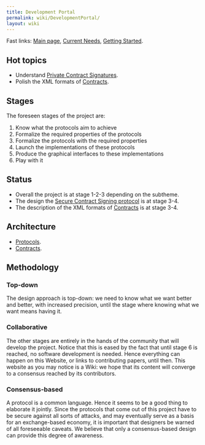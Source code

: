 ```yaml
---
title: Development Portal
permalink: wiki/DevelopmentPortal/
layout: wiki
---
```


Fast links: [Main page](/SXP/wiki/SecureEXchangeProcotols "wikilink"), [Current
Needs](/SXP/wiki/CurrentNeeds "wikilink"), [Getting
Started](/SXP/wiki/GettingStarted "wikilink").

Hot topics
----------

-   Understand [Private Contract
    Signatures](/SXP/wiki/PrivateContractSignatures "wikilink").
-   Polish the XML formats of [Contracts](/SXP/wiki/Contracts "wikilink").

Stages
------

The foreseen stages of the project are:

1.  Know what the protocols aim to achieve
2.  Formalize the required properties of the protocols
3.  Formalize the protocols with the required properties
4.  Launch the implementations of these protocols
5.  Produce the graphical interfaces to these implementations
6.  Play with it

Status
------

-   Overall the project is at stage 1-2-3 depending on the subtheme.
-   The design the [Secure Contract Signing
    protocol](/SXP/wiki/SecureContractSigningProtocol "wikilink") is at
    stage 3-4.
-   The description of the XML formats of
    [Contracts](/SXP/wiki/Contracts "wikilink") is at stage 3-4.

Architecture
------------

-   [Protocols](/SXP/wiki/SecureContractSigningProtocol "wikilink").
-   [Contracts](/SXP/wiki/Contracts "wikilink").

Methodology
-----------

### Top-down

The design approach is top-down: we need to know what we want better and
better, with increased precision, until the stage where knowing what we
want means having it.

### Collaborative

The other stages are entirely in the hands of the community that will
develop the project. Notice that this is eased by the fact that until
stage 6 is reached, no software development is needed. Hence everything
can happen on this Website, or links to contributing papers, until then.
This website as you may notice is a Wiki: we hope that its content will
converge to a consensus reached by its contributors.

### Consensus-based

A protocol is a common language. Hence it seems to be a good thing to
elaborate it jointly. Since the protocols that come out of this project
have to be secure against all sorts of attacks, and may eventually serve
as a basis for an exchange-based economy, it is important that designers
be warned of all foreseeable caveats. We believe that only a
consensus-based design can provide this degree of awareness.

